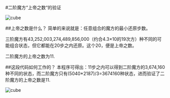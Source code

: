 #二阶魔方“上帝之数“的验证

![cube](Mini_Cube.jpg)

##上帝之数是什么？
简单的来说就是：任意组合的魔方的最小还原步数。

三阶魔方有43,252,003,274,489,856,000（约合4.3×10的19次方）种不同的可能组合状态，但它都能在20步之内还原。这个20，便是上帝之数。

二阶魔方的上帝之数为11.

##这段代码如何工作的？
本程序可得出：11步之内可以得到二阶魔方的3,674,160种不同的状态，而二阶魔方只有(5040*2187)/3=3674160种状态，进而验证了二阶魔方的上帝之数是11.

![cube](Mini_Cube2.png)



